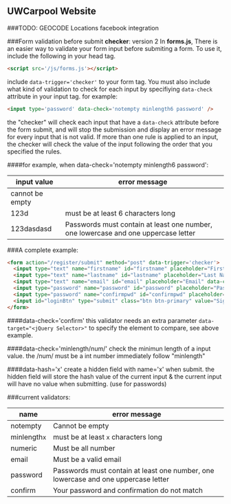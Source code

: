 UWCarpool Website
----------------------
###TODO:
GEOCODE Locations
facebook integration

###Form validation before submit **checker**: version 2
In **forms.js**, There is an easier way to validate your form input before submiting a form.
To use it, include the following in your head tag.
```html
<script src='/js/forms.js'></script>
```
include `data-trigger='checker'` to your form tag. You must also include what kind of validation to check for each input by specifiying `data-check` attribute in your input tag.
for example:
```html
<input type='password' data-check='notempty minlength6 password' />
```
the "checker" will check each input that have a `data-check` attribute before the form submit, and will stop the submission and display an error message for every input that is not valid. If more than one rule is applied to an input, the checker will check the value of the input following the order that you specified the rules.

####for example, when data-check='notempty minlength6 password':

input value      |error message
-----------|---------------
 | cannot be empty
123d  | must be at least 6 characters long
123dasdasd  | Passwords must contain at least one number, one lowercase and one uppercase letter

###A complete example:
```html
<form action="/register/submit" method="post" data-trigger='checker'>
  <input type="text" name="firstname" id="firstname" placeholder="First Name" data-check='notempty'/>
  <input type="text" name="lastname" id="lastname" placeholder="Last Name" data-check='notempty'/>
  <input type="text" name="email" id="email" placeholder="Email" data-check='notempty email'/>
  <input type="password" name="password" id="password" placeholder="Password" data-check='notempty minlength6 password' data-hash='p' />
  <input type="password" name="confirmpwd" id="confirmpwd" placeholder="Confirm Password" data-check='confirm' data-target='#password' />
  <input id="loginBtn" type="submit" class="btn btn-primary" value="Sign up" />
</form>
```

####data-check='confirm'
this validator needs an extra parameter `data-target="<jQuery Selector>"` to specify the element to compare, see above example.


####data-check='minlength/num/'
check the minimun length of a input value. the /num/ must be a int number immediately follow "minlength"


####data-hash='x'
create a hidden field with name='x' when submit. the hidden field will store the hash value of the current input & the current input will have no value when submitting. (use for passwords)

###current validators:

name     |error message
-----------|------------
notempty| Cannot be empty
minlength`x`  |  must be at least `x` characters long
numeric   | Must be all number
email   | Must be a valid email
password  | Passwords must contain at least one number, one lowercase and one uppercase letter
confirm   | Your password and confirmation do not match




